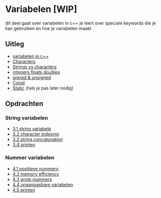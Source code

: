 

# Variabelen [WIP]
dit deel gaat over variabelen in c++ je leert over speciale keywords die je kan gebruiken en hoe je variabelen maakt 


## Uitleg
- [variabelen in c++](variabelen_in_cpp/readme.md)
- [Characters](characters/readme.md)
- [Strings vs characters](strings_and_characters/readme.md)
- [integers floats doubles](integers_floats_doubles/readme.md)
- [signed & unsigned](signed_and_unsigned/readme.md)
- [Const](const/readme.md)
- [Static](static/readme.md) (heb je pas later nodig)

## Opdrachten
### String variabelen
- [3.1 string variabele](strings_and_characters/opdrachten/readme.md#31)
- [3.2 character indexing](strings_and_characters/opdrachten/readme.md#32)
- [3.3 string concatonation](strings_and_characters/opdrachten/readme.md#33)
- [3.4 printen](strings_and_characters/opdrachten/readme.md#34)
### Nummer variabelen
- [4.1 positieve nummers](const/opdrachten/readme.md#41)
- [4.2 memory efficiency](const/opdrachten/readme.md#42)
- [4.3 grote nummers](const/opdrachten/readme.md#43)
- [4.4 onaanpasbare variabelen](const/opdrachten/readme.md#44)
- [4.5 printen](const/opdrachten/readme.md#45)
